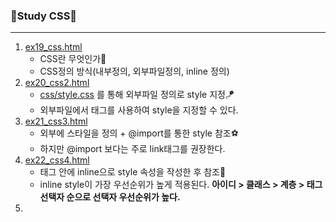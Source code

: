 ### 🎼Study CSS🎼
---
1. [ex19_css.html](./ex19_css.html)
   - CSS란 무엇인가👢
   - CSS정의 방식(내부정의, 외부파일정의, inline 정의)
2. [ex20_css2.html](./ex20_css2.html)
   + [css/style.css](./css/style.css) 를 통해 외부파일 정의로 style 지정🪁
   - 외부파일에서 태그를 사용하여 style을 지정할 수 있다.
3. [ex21_css3.html](./ex21_css3.html)
   - 외부에 스타일을 정의 + @import를 통한 style 참조⚽
   - 하지만 @import 보다는 주로 link태그를 권장한다.
4. [ex22_css4.html](./ex22_css4.html)
   - 태그 안에 inline으로 style 속성을 작성한 후 참조👜
   - inline style이 가장 우선순위가 높게 적용된다.
**아이디 > 클래스 > 계층 > 태그 선택자 순으로  선택자 우선순위가 높다.**
5. 